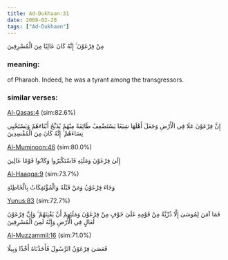 ```yaml
---
title: Ad-Dukhaan:31
date: 2008-02-28
tags: ["Ad-Dukhaan"]
---
```

مِنْ فِرْعَوْنَ ۚ إِنَّهُ كَانَ عَالِيًا مِنَ الْمُسْرِفِينَ
### meaning: 
of Pharaoh. Indeed, he was a tyrant among the transgressors.
### similar verses: 

[Al-Qasas:4](/28/4) (sim:82.6%)

إِنَّ فِرْعَوْنَ عَلَا فِي الْأَرْضِ وَجَعَلَ أَهْلَهَا شِيَعًا يَسْتَضْعِفُ طَائِفَةً مِنْهُمْ يُذَبِّحُ أَبْنَاءَهُمْ وَيَسْتَحْيِي نِسَاءَهُمْ ۚ إِنَّهُ كَانَ مِنَ الْمُفْسِدِينَ

[Al-Muminoon:46](/23/46) (sim:80.0%)

إِلَىٰ فِرْعَوْنَ وَمَلَئِهِ فَاسْتَكْبَرُوا وَكَانُوا قَوْمًا عَالِينَ

[Al-Haaqqa:9](/69/9) (sim:73.7%)

وَجَاءَ فِرْعَوْنُ وَمَنْ قَبْلَهُ وَالْمُؤْتَفِكَاتُ بِالْخَاطِئَةِ

[Yunus:83](/10/83) (sim:72.7%)

فَمَا آمَنَ لِمُوسَىٰ إِلَّا ذُرِّيَّةٌ مِنْ قَوْمِهِ عَلَىٰ خَوْفٍ مِنْ فِرْعَوْنَ وَمَلَئِهِمْ أَنْ يَفْتِنَهُمْ ۚ وَإِنَّ فِرْعَوْنَ لَعَالٍ فِي الْأَرْضِ وَإِنَّهُ لَمِنَ الْمُسْرِفِينَ

[Al-Muzzammil:16](/73/16) (sim:71.0%)

فَعَصَىٰ فِرْعَوْنُ الرَّسُولَ فَأَخَذْنَاهُ أَخْذًا وَبِيلًا
